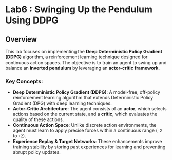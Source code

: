 # Lab6 : Swinging Up the Pendulum Using DDPG

## Overview

This lab focuses on implementing the **Deep Deterministic Policy Gradient (DDPG)** algorithm, a reinforcement learning technique designed for continuous action spaces. The objective is to train an agent to swing up and balance an **inverted pendulum** by leveraging an **actor-critic framework**.

### Key Concepts:
- **Deep Deterministic Policy Gradient (DDPG)**: A model-free, off-policy reinforcement learning algorithm that extends Deterministic Policy Gradient (DPG) with deep learning techniques.
- **Actor-Critic Architecture**: The agent consists of an **actor**, which selects actions based on the current state, and a **critic**, which evaluates the quality of these actions.
- **Continuous Action Space**: Unlike discrete action environments, the agent must learn to apply precise forces within a continuous range (`-2` to `+2`).
- **Experience Replay & Target Networks**: These enhancements improve training stability by storing past experiences for learning and preventing abrupt policy updates.
